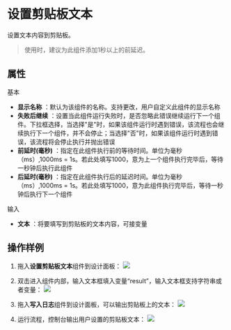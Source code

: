 # 设置剪贴板文本

设置文本内容到剪贴板。

> 使用时，建议为此组件添加1秒以上的前延迟。

## 属性
基本
- **显示名称** ：默认为该组件的名称。支持更改，用户自定义此组件的显示名称
- **失败后继续** ：设置当此组件运行失败时，是否忽略此错误继续运行下一个组件。下拉框选择，当选择"是"时，如果该组件运行时遇到错误，该流程也会继续执行下一个组件，并不会停止；当选择"否"时，如果该组件运行时遇到错误，该流程将会停止执行并抛出错误
- **前延时(毫秒)** ：指定在此组件执行前的等待时间。单位为毫秒（ms）,1000ms = 1s。若此处填写1000，意为上一个组件执行完毕后，等待一秒钟后执行此组件
- **后延时(毫秒)** ：指定在此组件执行后的延迟时间。单位为毫秒（ms）,1000ms = 1s。若此处填写1000，意为此组件执行完毕后，等待一秒钟后执行下一个组件


输入

- **文本** ：将要填写到剪贴板的文本内容，可接变量
## 操作样例
1. 拖入**设置剪贴板文本**组件到设计面板：
![](https://docimages.blob.core.chinacloudapi.cn/images/Activities/setClipboard-1.png)

2. 双击进入组件内部，输入文本框填入变量“result”，输入文本框支持字符串或者变量：
![](https://docimages.blob.core.chinacloudapi.cn/images/Activities/setClipboard-2.png)

3. 拖入**写入日志**组件到设计面板，可以输出剪贴板上的文本：
![](https://docimages.blob.core.chinacloudapi.cn/images/Activities/setClipboard-3.png)

4. 运行流程，控制台输出用户设置的剪贴板文本：
![](https://docimages.blob.core.chinacloudapi.cn/images/Activities/setClipboard-4.png)